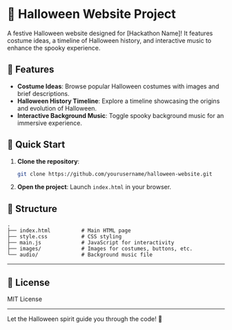 # 🎃 Halloween Website Project

A festive Halloween website designed for [Hackathon Name]! It features costume ideas, a timeline of Halloween history, and interactive music to enhance the spooky experience.

## 🎨 Features

- **Costume Ideas**: Browse popular Halloween costumes with images and brief descriptions.
- **Halloween History Timeline**: Explore a timeline showcasing the origins and evolution of Halloween.
- **Interactive Background Music**: Toggle spooky background music for an immersive experience.

## 🚀 Quick Start

1. **Clone the repository**:
   ```bash
   git clone https://github.com/yourusername/halloween-website.git
   ```
2. **Open the project**: Launch `index.html` in your browser.

## 📂 Structure

```
.
├── index.html          # Main HTML page
├── style.css           # CSS styling
├── main.js             # JavaScript for interactivity
├── images/             # Images for costumes, buttons, etc.
└── audio/              # Background music file
```

---

## 👻 License

MIT License

---

Let the Halloween spirit guide you through the code! 🎃
